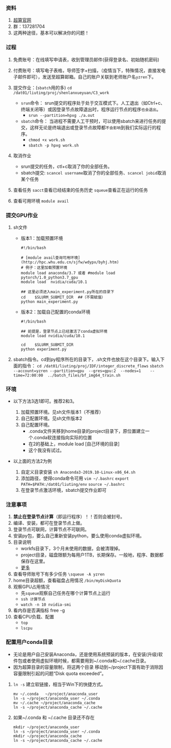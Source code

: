 
### 资料
1. [超算官网](http://hpc.whu.edu.cn/sjfw.htm)
2. 群：137281704
3. 这两种途径，基本可以解决你的问题！

### 过程
1. 免费账号：在线填写申请表，收到管理员邮件(获得登录名、初始随机密码)
2. 付费账号：填写电子表格，导师签字+扫描，（疫情当下，特殊情况，直接发电子邮件即可），发送至超算邮箱。自己的账户关联到老师账户名`yzren`下。
3. 提交作业：(`sbatch`用的多)
`cd /dat01/liuting/proj/shenlanxueyuan/C3_work`
    - `srun`命令： srun提交的程序处于处于交互模式下。人工退出（如Ctrl+c、终端关闭等）或因登录节点故障退出时，程序运行节点的程序`也会退出`。
        + `srun --partition=hpxg ./a.out`
    - `sbatch`命令： 当进程不需要人工干预时，可以使用sbatch来进行任务的提交，这样无论是终端退出或登录节点故障都`不会影响`到我们实际运行的程序。
        + `chmod +x work.sh`
        + `sbatch -p hpxg work.sh`

4. 取消作业    
    - srun提交的任务，ctl+c取消了你的全部任务。
    - sbatch提交: `scancel username`取消了你的全部任务、`scancel jobid`取消某个任务



6. 查看任务
`sacct`查看已经结束的任务历史
`squeue`查看正在运行的任务

7. 查看可用环境
`module avail`


### 提交GPU作业
1. sh文件
    - 版本1：加载预置环境
        ```
        #!/bin/bash        
        
        # [module avail查询可用环境](http://hpc.whu.edu.cn/sjfw/wdypx/byhj.htm)
        # 例子：这里加载预置环境
        module load anaconda/3.7 或者 #module load pytorch/1.0_python3.7_gpu        
        module load  nvidia/cuda/10.1

        ## 这里必须进入main_experiment.py所在的目录下
        cd    $SLURM_SUBMIT_DIR  ##（不需赋值）
        python main_experiment.py  
        ```
    - 版本2：加载自己配置的conda环境
        ```
        #!/bin/bash

        ## 前提是，登录节点上已经激活了conda虚拟环境
        module load nvidia/cuda/10.1

        cd    $SLURM_SUBMIT_DIR
        python experiment.py
        ```


2. sbatch指令。cd到py程序所在的目录下，.sh文件也放在这个目录下。输入下面的指令：
`cd /dat01/liuting/proj/IDF/integer_discrete_flows`
`sbatch --account=yzren --partition=gpu  --gres=gpu:2  --nodes=1    --time=72:00:00  ../batch_files/bf_img64_train.sh`


### 环境
- 以下方法3选1即可。推荐2和3。
    1. 加载预置环境。见sh文件版本1（不推荐）
    2. 自己配置环境。见sh文件版本2
    3. 自己配置环境。
        - .conda文件夹移到home目录的project目录下，原位置建立一个.conda软连接指向实际的位置
        - 在2的基础上，module load [自己环境的目录]
        - 这个我没有试过。

- 以上面的方法2为例
    1. 自定义目录安装
    `sh Anaconda3-2019.10-Linux-x86_64.sh`
    2. 添加路径，使得conda命令可用
    `vim ~/.bashrc`
    `export PATH=$PATH:/dat01/liuting/env`
    `source ~/.bashrc`
    3. 在登录节点激活环境，sbatch提交作业即可



### 注意事项
1. **禁止在登录节点计算**（即运行程序）！！否则会被封号。
2. 编译、安装，都可在登录节点上做。
3. 登录节点可联网，计算节点不可联网。
4. 安装py包，要么自己重新安装python，要么使用conda虚拟环境。
5. 目录说明
    - workfs目录下，3个月未使用的数据，会被清理掉。
    - project目录，磁盘限额为每用户1TB，长期保存。一般地，程序、数据都保存在这里。
    - [更多](http://hpc.whu.edu.cn/info/1025/1133.htm)
6. 查看导师账号下有多少任务
`\squeue -A yzren`
7. home目录超额，查看磁盘占用情况
`/bin/myDiskQuota`
8. 观察GPU占用情况
    - 先`squeue`观察自己任务在哪个计算节点上运行
    - `ssh 计算节点`
    - `watch -n 10 nvidia-smi`
9. 看内存是否满指标
    free -g
10. 查看CPU负载、配置
    - `top`
    - `lscpu`


### 配置用户conda目录
- 无论是用户自己安装Anaconda，还是使用系统预装的版本，在安装(升级)软件包或者使用虚拟环境时候，都需要用到~/.conda和~/.cache日录。
- 因为超算目录的容量限制，将这两个目录 移动到~/project下面有助于消除因容量限制引起的问题“Disk quota exceeded”。

1. `ln -s` 建立软链接，相当于Win下的快捷方式。
    ```
    mv ~/.conda   ~/project/anaconda_user
    ln -s ~/project/anaconda_user ~/.conda
    mv ~/.cache ~/project/anaconda_cache
    ln -s ~/project/anaconda_cache ~/.cache
    ```
 
2. 如果~/.conda  和   ~/.cache  目录还不存在
    ```
    mkdir ~/project/anaconda_user
    ln -s ~/project/anaconda_user ~/.conda
    mkdir ~/project/anaconda_cache
    ln -s ~/project/anaconda_cache ~/.cache
    ```

